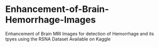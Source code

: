 # Enhancement-of-Brain-Hemorrhage-Images
Enhancement of Brain MRI Images for detection of Hemorrhage and its tpyes using the RSNA Dataset Available on Kaggle

